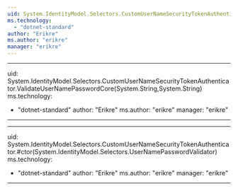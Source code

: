 ```yaml
---
uid: System.IdentityModel.Selectors.CustomUserNameSecurityTokenAuthenticator
ms.technology: 
  - "dotnet-standard"
author: "Erikre"
ms.author: "erikre"
manager: "erikre"
---
```


---
uid: System.IdentityModel.Selectors.CustomUserNameSecurityTokenAuthenticator.ValidateUserNamePasswordCore(System.String,System.String)
ms.technology: 
  - "dotnet-standard"
author: "Erikre"
ms.author: "erikre"
manager: "erikre"
---

---
uid: System.IdentityModel.Selectors.CustomUserNameSecurityTokenAuthenticator.#ctor(System.IdentityModel.Selectors.UserNamePasswordValidator)
ms.technology: 
  - "dotnet-standard"
author: "Erikre"
ms.author: "erikre"
manager: "erikre"
---

